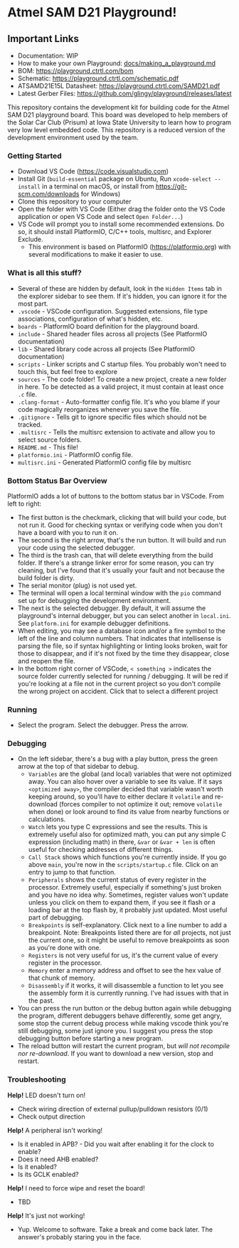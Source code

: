 # Atmel SAM D21 Playground!

## Important Links
 * Documentation: WIP
 * How to make your own Playground: [docs/making_a_playground.md](./docs/making_a_playground.md)
 * BOM: https://playground.ctrtl.com/bom
 * Schematic: https://playground.ctrtl.com/schematic.pdf
 * ATSAMD21E15L Datasheet: https://playground.ctrtl.com/SAMD21.pdf
 * Latest Gerber Files: https://github.com/glingy/playground/releases/latest

This repository contains the development kit for building code for the Atmel SAM D21 playground board. This board was developed to help members of the Solar Car Club (Prisum) at Iowa State University to learn how to program very low level embedded code. This repository is a reduced version of the development environment used by the team.

### Getting Started
 - Download VS Code (https://code.visualstudio.com)
 - Install Git (`build-essential` package on Ubuntu, Run `xcode-select --install` in a terminal on macOS, or install from https://git-scm.com/downloads for Windows)
 - Clone this repository to your computer
 - Open the folder with VS Code (Either drag the folder onto the VS Code application or open VS Code and select `Open Folder...`)
 - VS Code will prompt you to install some recommended extensions. Do so, it should install PlatformIO, C/C++ tools, multisrc, and Explorer Exclude.
   - This environment is based on PlatformIO (https://platformio.org) with several modifications to make it easier to use.

### What is all this stuff?
 - Several of these are hidden by default, look in the `Hidden Items` tab in the explorer sidebar to see them. If it's hidden, you can ignore it for the most part.
 - `.vscode` - VSCode configuration. Suggested extensions, file type associations, configuration of what's hidden, etc.
 - `boards` - PlatformIO board definition for the playground board.
 - `include` - Shared header files across all projects (See PlatformIO documentation)
 - `lib` - Shared library code across all projects (See PlatformIO documentation)
 - `scripts` - Linker scripts and C startup files. You probably won't need to touch this, but feel free to explore
 - `sources` - The code folder! To create a new project, create a new folder in here. To be detected as a valid project, it must contain at least once `.c` file.
 - `.clang-format` - Auto-formatter config file. It's who you blame if your code magically reorganizes whenever you save the file.
 - `.gitignore` - Tells git to ignore specific files which should not be tracked.
 - `.multisrc` - Tells the multisrc extension to activate and allow you to select source folders.
 - `README.md` - This file!
 - `platformio.ini` - PlatformIO config file.
 - `multisrc.ini` - Generated PlatformIO config file by multisrc

### Bottom Status Bar Overview
PlatformIO adds a lot of buttons to the bottom status bar in VSCode. From left to right:
 - The first button is the checkmark, clicking that will build your code, but not run it. Good for checking syntax or verifying code when you don't have a board with you to run it on.
 - The second is the right arrow, that's the run button. It will build and run your code using the selected debugger.
 - The third is the trash can, that will delete everything from the build folder. If there's a strange linker error for some reason, you can try cleaning, but I've found that it's usually your fault and not because the build folder is dirty.
 - The serial monitor (plug) is not used yet.
 - The terminal will open a local terminal window with the `pio` command set up for debugging the development environment.
 - The next is the selected debugger. By default, it will assume the playground's internal debugger, but you can select another in `local.ini`. See `platform.ini` for example debugger definitions.
 - When editing, you may see a database icon and/or a fire symbol to the left of the line and column numbers. That indicates that intellisense is parsing the file, so if syntax highlighting or linting looks broken, wait for those to disappear, and if it's not fixed by the time they disappear, close and reopen the file.
 - In the bottom right corner of VSCode, `< something >` indicates the source folder currently selected for running / debugging. It will be red if you're looking at a file not in the current project so you don't compile the wrong project on accident. Click that to select a different project

### Running
 - Select the program. Select the debugger. Press the arrow.

### Debugging
 - On the left sidebar, there's a bug with a play button, press the green arrow at the top of that sidebar to debug.
   - `Variables` are the global (and local) variables that were not optimized away. You can also hover over a variable to see its value. If it says `<optimized away>`, the compiler decided that variable wasn't worth keeping around, so you'll have to either declare it `volatile` and re-download (forces compiler to not optimize it out; remove `volatile` when done) or look around to find its value from nearby functions or calculations.
   - `Watch` lets you type C expressions and see the results. This is extremely useful also for optimized math, you can put any simple C expression (including math) in there, `&var` or `&var + len` is often useful for checking addresses of different things.
   - `Call Stack` shows which functions you're currently inside. If you go above `main`, you're now in the `scripts/startup.c` file. Click on an entry to jump to that function.
   - `Peripherals` shows the current status of every register in the processor. Extremely useful, especially if something's just broken and you have no idea why. Sometimes, register values won't update unless you click on them to expand them, if you see it flash or a loading bar at the top flash by, it probably just updated. Most useful part of debugging.
   - `Breakpoints` is self-explanatory. Click next to a line number to add a breakpoint. Note: Breakpoints listed there are for *all* projects, not just the current one, so it might be useful to remove breakpoints as soon as you're done with one.
   - `Registers` is not very useful for us, it's the current value of every register in the processor.
   - `Memory` enter a memory address and offset to see the hex value of that chunk of memory.
   - `Disassembly` if it works, it will disassemble a function to let you see the assembly form it is currently running. I've had issues with that in the past.
 - You can press the run button or the debug button again while debugging the program, different debuggers behave differently, some get angry, some stop the current debug process while making vscode think you're still debugging, some just ignore you. I suggest you press the stop debugging button before starting a new program.
 - The reload button will restart the current program, but *will not recompile nor re-download*. If you want to download a new version, stop and restart.

### Troubleshooting
**Help!** LED doesn't turn on!
 - Check wiring direction of external pullup/pulldown resistors (0/1)
 - Check output direction

**Help!** A peripheral isn't working!
 - Is it enabled in APB? - Did you wait after enabling it for the clock to enable?
 - Does it need AHB enabled?
 - Is it enabled?
 - Is its GCLK enabled?

**Help!** I need to force wipe and reset the board!
 - TBD

**Help!** It's just not working!
 - Yup. Welcome to software. Take a break and come back later. The answer's probably staring you in the face.

